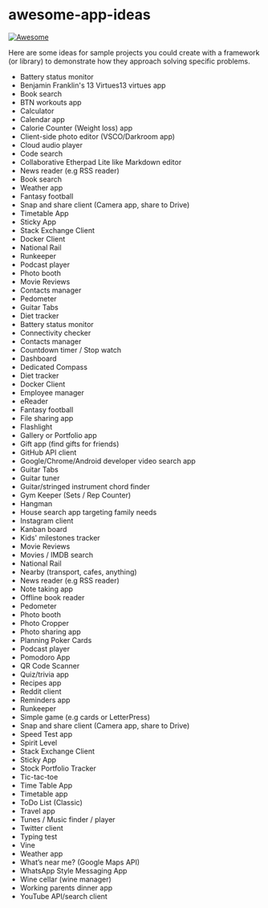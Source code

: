 # awesome-app-ideas

[![Awesome](https://cdn.rawgit.com/sindresorhus/awesome/d7305f38d29fed78fa85652e3a63e154dd8e8829/media/badge.svg)](https://github.com/sindresorhus/awesome)

Here are some ideas for sample projects you could create with a framework (or library) to demonstrate how they approach solving specific problems.

* Battery status monitor
* Benjamin Franklin's 13 Virtues13 virtues app
* Book search
* BTN workouts app
* Calculator
* Calendar app
* Calorie Counter (Weight loss) app
* Client-side photo editor (VSCO/Darkroom app)
* Cloud audio player
* Code search
* Collaborative Etherpad Lite like Markdown editor
* News reader (e.g RSS reader)
* Book search
* Weather app
* Fantasy football
* Snap and share client (Camera app, share to Drive)
* Timetable App
* Sticky App
* Stack Exchange Client
* Docker Client
* National Rail
* Runkeeper
* Podcast player
* Photo booth
* Movie Reviews
* Contacts manager
* Pedometer
* Guitar Tabs
* Diet tracker
* Battery status monitor
* Connectivity checker
* Contacts manager
* Countdown timer / Stop watch
* Dashboard
* Dedicated Compass
* Diet tracker
* Docker Client
* Employee manager
* eReader
* Fantasy football
* File sharing app
* Flashlight
* Gallery or Portfolio app
* Gift app (find gifts for friends)
* GitHub API client
* Google/Chrome/Android developer video search app
* Guitar Tabs
* Guitar tuner
* Guitar/stringed instrument chord finder
* Gym Keeper (Sets / Rep Counter)
* Hangman
* House search app targeting family needs
* Instagram client
* Kanban board
* Kids' milestones tracker
* Movie Reviews
* Movies / IMDB search
* National Rail
* Nearby (transport, cafes, anything)
* News reader (e.g RSS reader)
* Note taking app
* Offline book reader
* Pedometer
* Photo booth
* Photo Cropper
* Photo sharing app
* Planning Poker Cards
* Podcast player
* Pomodoro App
* QR Code Scanner
* Quiz/trivia app
* Recipes app
* Reddit client
* Reminders app
* Runkeeper
* Simple game (e.g cards or LetterPress)
* Snap and share client (Camera app, share to Drive)
* Speed Test app
* Spirit Level
* Stack Exchange Client
* Sticky App
* Stock Portfolio Tracker
* Tic-tac-toe
* Time Table App
* Timetable app 
* ToDo List (Classic)
* Travel app
* Tunes / Music finder / player
* Twitter client
* Typing test
* Vine
* Weather app
* What’s near me? (Google Maps API)
* WhatsApp Style Messaging App
* Wine cellar (wine manager)
* Working parents dinner app
* YouTube API/search client
